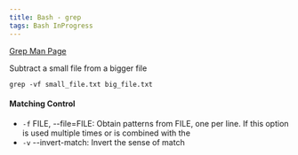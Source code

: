```yaml
---
title: Bash - grep
tags: Bash InProgress
---
```



[Grep Man Page](https://man7.org/linux/man-pages/man1/grep.1.html)

Subtract a small file from a bigger file

```
grep -vf small_file.txt big_file.txt
```

#### Matching Control

- `-f` FILE, --file=FILE: Obtain patterns from FILE, one per line.  If this option is used multiple times or is combined with the 
- `-v` --invert-match: Invert the sense of match